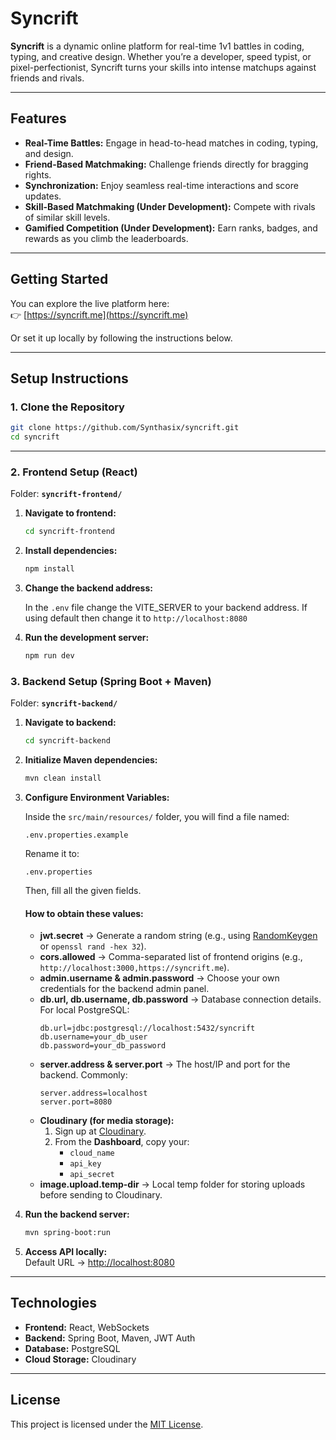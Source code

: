 # Syncrift

**Syncrift** is a dynamic online platform for real-time 1v1 battles in coding, typing, and creative design. Whether you’re a developer, speed typist, or pixel-perfectionist, Syncrift turns your skills into intense matchups against friends and rivals.

---

## Features

- **Real-Time Battles:** Engage in head-to-head matches in coding, typing, and design.  
- **Friend-Based Matchmaking:** Challenge friends directly for bragging rights.  
- **Synchronization:** Enjoy seamless real-time interactions and score updates.  
- **Skill-Based Matchmaking (Under Development):** Compete with rivals of similar skill levels.  
- **Gamified Competition (Under Development):** Earn ranks, badges, and rewards as you climb the leaderboards.  

---

## Getting Started

You can explore the live platform here:  
👉 [https://syncrift.me](https://syncrift.me)

Or set it up locally by following the instructions below.  

---

## Setup Instructions

### 1. Clone the Repository
```bash
git clone https://github.com/Synthasix/syncrift.git
cd syncrift
```

---

### 2. Frontend Setup (React)

Folder: **`syncrift-frontend/`**

1. **Navigate to frontend:**
   ```bash
   cd syncrift-frontend
   ```

2. **Install dependencies:**
   ```bash
   npm install
   ```

3. **Change the backend address:**

   In the `.env` file change the VITE_SERVER to your backend address.
   If using default then change it to `http://localhost:8080`

4. **Run the development server:**
   ```bash
   npm run dev
   ```


### 3. Backend Setup (Spring Boot + Maven)

Folder: **`syncrift-backend/`**

1. **Navigate to backend:**
   ```bash
   cd syncrift-backend
   ```

2. **Initialize Maven dependencies:**
   ```bash
   mvn clean install
   ```

3. **Configure Environment Variables:**

   Inside the `src/main/resources/` folder, you will find a file named:  
   ```
   .env.properties.example
   ```

   Rename it to:
   ```
   .env.properties
   ```
   Then, fill all the given fields.


   #### How to obtain these values:
   - **jwt.secret** → Generate a random string (e.g., using [RandomKeygen](https://randomkeygen.com/) or `openssl rand -hex 32`).  
   - **cors.allowed** → Comma-separated list of frontend origins (e.g., `http://localhost:3000,https://syncrift.me`).  
   - **admin.username & admin.password** → Choose your own credentials for the backend admin panel.  
   - **db.url, db.username, db.password** → Database connection details. For local PostgreSQL:  
     ```properties
     db.url=jdbc:postgresql://localhost:5432/syncrift
     db.username=your_db_user
     db.password=your_db_password
     ```
   - **server.address & server.port** → The host/IP and port for the backend. Commonly:  
     ```properties
     server.address=localhost
     server.port=8080
     ```
   - **Cloudinary (for media storage):**  
     1. Sign up at [Cloudinary](https://cloudinary.com).  
     2. From the **Dashboard**, copy your:  
        - `cloud_name`  
        - `api_key`  
        - `api_secret`  
   - **image.upload.temp-dir** → Local temp folder for storing uploads before sending to Cloudinary.  

4. **Run the backend server:**
   ```bash
   mvn spring-boot:run
   ```

5. **Access API locally:**  
   Default URL → [http://localhost:8080](http://localhost:8080)

---

## Technologies

- **Frontend:** React, WebSockets  
- **Backend:** Spring Boot, Maven, JWT Auth  
- **Database:** PostgreSQL  
- **Cloud Storage:** Cloudinary  

---

## License

This project is licensed under the [MIT License](LICENSE).  
